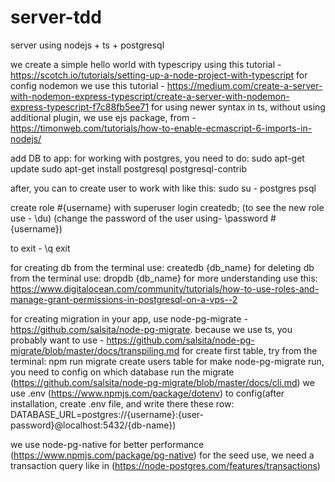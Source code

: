 # server-tdd

server using nodejs + ts + postgresql

we create a simple hello world with typescripy using this tutorial - https://scotch.io/tutorials/setting-up-a-node-project-with-typescript
for config nodemon we use this tutorial - https://medium.com/create-a-server-with-nodemon-express-typescript/create-a-server-with-nodemon-express-typescript-f7c88fb5ee71
for using newer syntax in ts, without using additional plugin, we use ejs package, from - https://timonweb.com/tutorials/how-to-enable-ecmascript-6-imports-in-nodejs/

add DB to app:
for working with postgres, you need to do:
sudo apt-get update
sudo apt-get install postgresql postgresql-contrib

after, you can to create user to work with like this:
sudo su - postgres
psql

create role #{username} with superuser login createdb;
(to see the new role use - \du)
(change the password of the user using- \password #{username})

to exit -
\q
exit

for creating db from the terminal use: createdb {db_name}
for deleting db from the terminal use: dropdb {db_name}
for more understanding use this: https://www.digitalocean.com/community/tutorials/how-to-use-roles-and-manage-grant-permissions-in-postgresql-on-a-vps--2

for creating migration in your app, use node-pg-migrate - https://github.com/salsita/node-pg-migrate.
because we use ts, you probably want to use - https://github.com/salsita/node-pg-migrate/blob/master/docs/transpiling.md
for create first table, try from the terminal: npm run migrate create users table
for make node-pg-migrate run, you need to config on which database run the migrate (https://github.com/salsita/node-pg-migrate/blob/master/docs/cli.md)
we use .env (https://www.npmjs.com/package/dotenv) to config(after installation, create .env file, and write there these row:
DATABASE_URL=postgres://{username}:{user-password}@localhost:5432/{db-name})

we use node-pg-native for better performance (https://www.npmjs.com/package/pg-native)
for the seed use, we need a transaction query like in (https://node-postgres.com/features/transactions)
